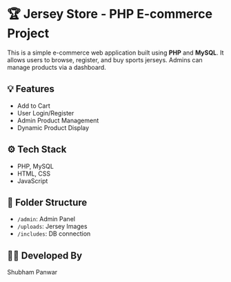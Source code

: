 # 🏆 Jersey Store - PHP E-commerce Project

This is a simple e-commerce web application built using **PHP** and **MySQL**. It allows users to browse, register, and buy sports jerseys. Admins can manage products via a dashboard.

## 💡 Features
- Add to Cart
- User Login/Register
- Admin Product Management
- Dynamic Product Display

## ⚙️ Tech Stack
- PHP, MySQL
- HTML, CSS
- JavaScript

## 📁 Folder Structure
- `/admin`: Admin Panel
- `/uploads`: Jersey Images
- `/includes`: DB connection

## 🧑‍💻 Developed By
Shubham Panwar
